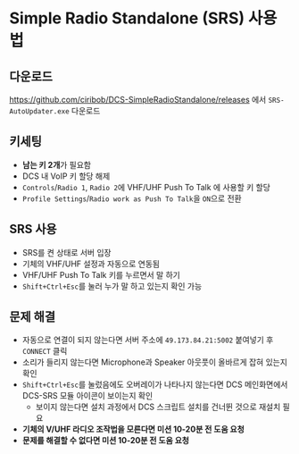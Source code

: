 # Simple Radio Standalone (SRS) 사용법
## 다운로드
https://github.com/ciribob/DCS-SimpleRadioStandalone/releases 에서 ``SRS-AutoUpdater.exe`` 다운로드

## 키세팅
* **남는 키 2개**가 필요함
* DCS 내 VoIP 키 할당 해제
* ``Controls``/``Radio 1``, ``Radio 2``에 VHF/UHF Push To Talk 에 사용할 키 할당
* ``Profile Settings``/``Radio work as Push To Talk``을 ``ON``으로 전환

## SRS 사용
* SRS를 켠 상태로 서버 입장
* 기체의 VHF/UHF 설정과 자동으로 연동됨
* VHF/UHF Push To Talk 키를 누르면서 말 하기
* ``Shift+Ctrl+Esc``를 눌러 누가 말 하고 있는지 확인 가능

## 문제 해결
* 자동으로 연결이 되지 않는다면 서버 주소에 ``49.173.84.21:5002`` 붙여넣기 후 ``CONNECT`` 클릭
* 소리가 들리지 않는다면 Microphone과 Speaker 아웃풋이 올바르게 잡혀 있는지 확인
* ``Shift+Ctrl+Esc``를 눌렀음에도 오버레이가 나타나지 않는다면 DCS 메인화면에서 DCS-SRS 모듈 아이콘이 보이는지 확인
    * 보이지 않는다면 설치 과정에서 DCS 스크립트 설치를 건너뛴 것으로 재설치 필요
* **기체의 V/UHF 라디오 조작법을 모른다면 미션 10-20분 전 도움 요청**
* **문제를 해결할 수 없다면 미션 10-20분 전 도움 요청**
